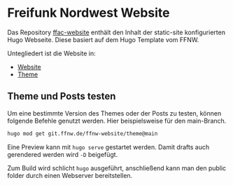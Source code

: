 # Freifunk Nordwest Website
Das Repository [ffac-website](https://github.com/ffac/website-hugo/) enthält den Inhalt der static-site konfigurierten Hugo Webseite.
Diese basiert auf dem Hugo Template vom FFNW.

Untegliedert ist die Website in:
* [Website](https://github.com/ffac/website-hugo)
* [Theme](https://git.ffnw.de/ffnw-website/theme)

## Theme und Posts testen
Um eine bestimmte Version des Themes oder der Posts zu testen, können folgende Befehle genutzt werden. Hier beispielsweise für den main-Branch.
```sh
hugo mod get git.ffnw.de/ffnw-website/theme@main
```

Eine Preview kann mit `hugo serve` gestartet werden.
Damit drafts auch gerendered werden wird `-D` beigefügt.

Zum Build wird schlicht `hugo` ausgeführt, anschließend kann man den public folder durch einen Webserver bereitstellen.
